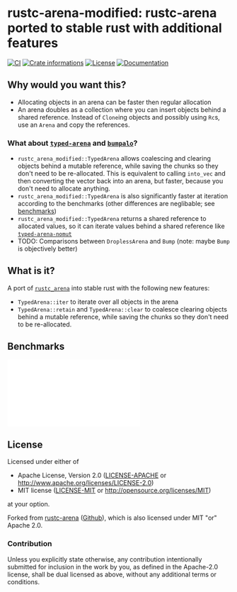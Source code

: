 # rustc-arena-modified: rustc-arena ported to stable rust with additional features

[![CI](https://github.com/Jakobeha/rustc-arena-modified/workflows/CI/badge.svg)](https://github.com/Jakobeha/rustc-arena-modified/actions)
[![Crate informations](https://img.shields.io/crates/v/rustc-arena-modified.svg?style=flat-square)](https://crates.io/crates/rustc-arena-modified)
[![License](https://img.shields.io/crates/l/rustc-arena-modified.svg?style=flat-square)](https://github.com/Jakobeha/rustc-arena-modified#license)
[![Documentation](https://img.shields.io/badge/docs-latest-blue.svg?style=flat-square)](https://docs.rs/rustc-arena-modified)

## Why would you want this?

- Allocating objects in an arena can be faster then regular allocation
- An arena doubles as a collection where you can insert objects behind a shared reference. Instead of `Clone`ing objects and possibly using `Rc`s, use an `Arena` and copy the references.

### What about [`typed-arena`](https://crates.io/crates/typed-arena) and [`bumpalo`](https://crates.io/crates/bumpalo)?

- `rustc_arena_modified::TypedArena` allows coalescing and clearing objects behind a mutable reference, while saving the chunks so they don't need to be re-allocated. This is equivalent to calling `into_vec` and then converting the vector back into an arena, but faster, because you don't need to allocate anything.
- `rustc_arena_modified::TypedArena` is also significantly faster at iteration according to the benchmarks (other differences are neglibable; see [benchmarks](#benchmarks))
- `rustc_arena_modified::TypedArena` returns a shared reference to allocated values, so it can iterate values behind a shared reference like [`typed-arena-nomut`](https://crates.io/crates/typed-arena-nomut)
- TODO: Comparisons between `DroplessArena` and `Bump` (note: maybe `Bump` is objectively better)

## What is it?

A port of [`rustc_arena`](https://doc.rust-lang.org/stable/nightly-rustc/rustc_arena/index.html) into stable rust with the following new features:

- `TypedArena::iter` to iterate over all objects in the arena
- `TypedArena::retain` and `TypedArena::clear` to coalesce clearing objects behind a mutable reference, while saving the chunks so they don't need to be re-allocated.

## Benchmarks

![benchmarks](criterion/report.html)

## License

Licensed under either of

* Apache License, Version 2.0 ([LICENSE-APACHE](LICENSE-APACHE) or http://www.apache.org/licenses/LICENSE-2.0)
* MIT license ([LICENSE-MIT](LICENSE-MIT) or http://opensource.org/licenses/MIT)

at your option.

Forked from [rustc-arena](https://doc.rust-lang.org/stable/nightly-rustc/rustc_arena/index.html) ([Github](https://github.com/rust-lang/rust/tree/master/compiler/rustc_arena)), which is also licensed under MIT "or" Apache 2.0.

### Contribution

Unless you explicitly state otherwise, any contribution intentionally submitted for inclusion in the work by you, as defined in the Apache-2.0 license, shall be dual licensed as above, without any additional terms or conditions.
